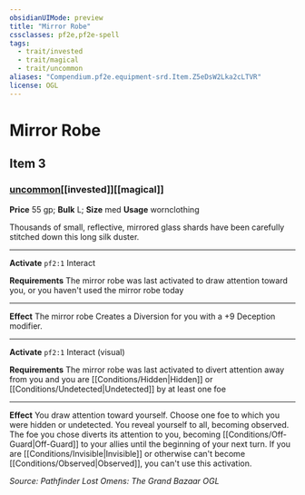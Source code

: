 ```yaml
---
obsidianUIMode: preview
title: "Mirror Robe"
cssclasses: pf2e,pf2e-spell
tags:
  - trait/invested
  - trait/magical
  - trait/uncommon
aliases: "Compendium.pf2e.equipment-srd.Item.Z5eDsW2Lka2cLTVR"
license: OGL
---
```

# Mirror Robe
## Item 3
### [uncommon](uncommon "Uncommon Rarity Trait")[[invested]][[magical]]


**Price** 55 gp; 
**Bulk** L; **Size** med
**Usage** wornclothing

Thousands of small, reflective, mirrored glass shards have been carefully stitched down this long silk duster.

* * *

**Activate** `pf2:1` Interact

**Requirements** The mirror robe was last activated to draw attention toward you, or you haven't used the mirror robe today

* * *

**Effect** The mirror robe Creates a Diversion for you with a +9 Deception modifier.

* * *

**Activate** `pf2:1` Interact (visual)

**Requirements** The mirror robe was last activated to divert attention away from you and you are [[Conditions/Hidden|Hidden]] or [[Conditions/Undetected|Undetected]] by at least one foe

* * *

**Effect** You draw attention toward yourself. Choose one foe to which you were hidden or undetected. You reveal yourself to all, becoming observed. The foe you chose diverts its attention to you, becoming [[Conditions/Off-Guard|Off-Guard]] to your allies until the beginning of your next turn. If you are [[Conditions/Invisible|Invisible]] or otherwise can't become [[Conditions/Observed|Observed]], you can't use this activation.

*Source: Pathfinder Lost Omens: The Grand Bazaar*
*OGL*